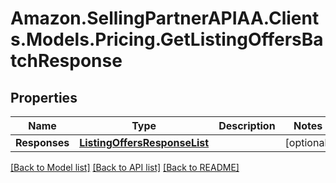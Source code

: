 # Amazon.SellingPartnerAPIAA.Clients.Models.Pricing.GetListingOffersBatchResponse
## Properties

Name | Type | Description | Notes
------------ | ------------- | ------------- | -------------
**Responses** | [**ListingOffersResponseList**](ListingOffersResponseList.md) |  | [optional] 

[[Back to Model list]](../README.md#documentation-for-models) [[Back to API list]](../README.md#documentation-for-api-endpoints) [[Back to README]](../README.md)


